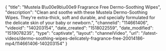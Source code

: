 {
    "title": "Mustela B\u00e9b\u00e9 Fragrance Free Dermo-Soothing Wipes",
    "description": "Clean and soothe with these Mustela Dermo-Soothing Wipes. They're extra-thick, soft and durable, and specially formulated for the delicate skin of your baby or newborn.",
    "channelid": "114661406",
    "videoid": "140203154",
    "date_created": "1518022559",
    "date_modified": "1519078235",
    "type": "captivate",
    "layout": "channelVideo",
    "url": "\/latest-videos\/dermo-soothing-wipes-delicately-fragrance-free-20014186-mp4\/114661406-140203154"
}